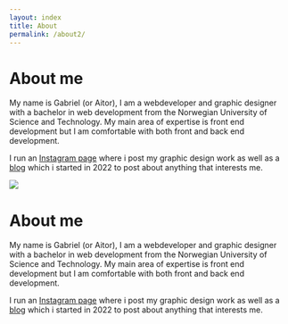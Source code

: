 ```yaml
---
layout: index
title: About
permalink: /about2/
---
```


<div id="column1_6">
	<h1>About me</h1>
	<p>My name is Gabriel (or Aitor), I am a webdeveloper and graphic designer with a bachelor in web development from the Norwegian University of Science and Technology. My main area of expertise is front end development but I am comfortable with both front and back end development.</p>
	<p>I run an <a href="https://www.instagram.com/_a.i.t.o.r_/">Instagram page</a> where i post my graphic design work as well as a <a href="/blog">blog</a> which i started in 2022 to post about anything that interests me.</p>
	<p><img src="/media/images/zeitgeist.png" data-action="zoom"></p>
	
</div>

<div id="column7_12">
	<h1>About me</h1>
	<p>My name is Gabriel (or Aitor), I am a webdeveloper and graphic designer with a bachelor in web development from the Norwegian University of Science and Technology. My main area of expertise is front end development but I am comfortable with both front and back end development.</p>
	<p>I run an <a href="https://www.instagram.com/_a.i.t.o.r_/">Instagram page</a> where i post my graphic design work as well as a <a href="/blog">blog</a> which i started in 2022 to post about anything that interests me.</p>
</div>


<style type="text/css">
	#num1, #num7{
		color: #454545;
	}
</style>